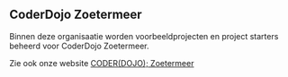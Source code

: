 ## CoderDojo Zoetermeer

Binnen deze organisaatie worden voorbeeldprojecten en project starters beheerd voor CoderDojo Zoetermeer.

Zie ook onze website [CODER(DOJO); Zoetermeer](https://www.coderdojo-zoetermeer.nl/)
